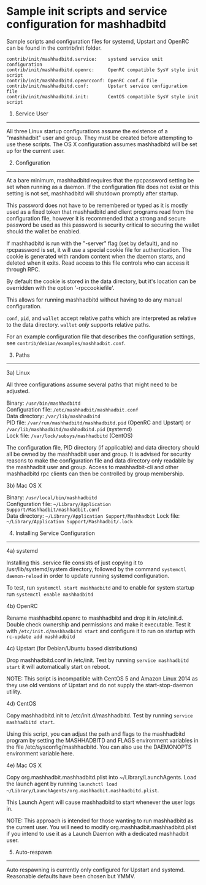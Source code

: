Sample init scripts and service configuration for mashhadbitd
==========================================================

Sample scripts and configuration files for systemd, Upstart and OpenRC
can be found in the contrib/init folder.

    contrib/init/mashhadbitd.service:    systemd service unit configuration
    contrib/init/mashhadbitd.openrc:     OpenRC compatible SysV style init script
    contrib/init/mashhadbitd.openrcconf: OpenRC conf.d file
    contrib/init/mashhadbitd.conf:       Upstart service configuration file
    contrib/init/mashhadbitd.init:       CentOS compatible SysV style init script

1. Service User
---------------------------------

All three Linux startup configurations assume the existence of a "mashhadbit" user
and group.  They must be created before attempting to use these scripts.
The OS X configuration assumes mashhadbitd will be set up for the current user.

2. Configuration
---------------------------------

At a bare minimum, mashhadbitd requires that the rpcpassword setting be set
when running as a daemon.  If the configuration file does not exist or this
setting is not set, mashhadbitd will shutdown promptly after startup.

This password does not have to be remembered or typed as it is mostly used
as a fixed token that mashhadbitd and client programs read from the configuration
file, however it is recommended that a strong and secure password be used
as this password is security critical to securing the wallet should the
wallet be enabled.

If mashhadbitd is run with the "-server" flag (set by default), and no rpcpassword is set,
it will use a special cookie file for authentication. The cookie is generated with random
content when the daemon starts, and deleted when it exits. Read access to this file
controls who can access it through RPC.

By default the cookie is stored in the data directory, but it's location can be overridden
with the option '-rpccookiefile'.

This allows for running mashhadbitd without having to do any manual configuration.

`conf`, `pid`, and `wallet` accept relative paths which are interpreted as
relative to the data directory. `wallet` *only* supports relative paths.

For an example configuration file that describes the configuration settings,
see `contrib/debian/examples/mashhadbit.conf`.

3. Paths
---------------------------------

3a) Linux

All three configurations assume several paths that might need to be adjusted.

Binary:              `/usr/bin/mashhadbitd`  
Configuration file:  `/etc/mashhadbit/mashhadbit.conf`  
Data directory:      `/var/lib/mashhadbitd`  
PID file:            `/var/run/mashhadbitd/mashhadbitd.pid` (OpenRC and Upstart) or `/var/lib/mashhadbitd/mashhadbitd.pid` (systemd)  
Lock file:           `/var/lock/subsys/mashhadbitd` (CentOS)  

The configuration file, PID directory (if applicable) and data directory
should all be owned by the mashhadbit user and group.  It is advised for security
reasons to make the configuration file and data directory only readable by the
mashhadbit user and group.  Access to mashhadbit-cli and other mashhadbitd rpc clients
can then be controlled by group membership.

3b) Mac OS X

Binary:              `/usr/local/bin/mashhadbitd`  
Configuration file:  `~/Library/Application Support/Mashhadbit/mashhadbit.conf`  
Data directory:      `~/Library/Application Support/Mashhadbit`
Lock file:           `~/Library/Application Support/Mashhadbit/.lock`

4. Installing Service Configuration
-----------------------------------

4a) systemd

Installing this .service file consists of just copying it to
/usr/lib/systemd/system directory, followed by the command
`systemctl daemon-reload` in order to update running systemd configuration.

To test, run `systemctl start mashhadbitd` and to enable for system startup run
`systemctl enable mashhadbitd`

4b) OpenRC

Rename mashhadbitd.openrc to mashhadbitd and drop it in /etc/init.d.  Double
check ownership and permissions and make it executable.  Test it with
`/etc/init.d/mashhadbitd start` and configure it to run on startup with
`rc-update add mashhadbitd`

4c) Upstart (for Debian/Ubuntu based distributions)

Drop mashhadbitd.conf in /etc/init.  Test by running `service mashhadbitd start`
it will automatically start on reboot.

NOTE: This script is incompatible with CentOS 5 and Amazon Linux 2014 as they
use old versions of Upstart and do not supply the start-stop-daemon utility.

4d) CentOS

Copy mashhadbitd.init to /etc/init.d/mashhadbitd. Test by running `service mashhadbitd start`.

Using this script, you can adjust the path and flags to the mashhadbitd program by
setting the MASHHADBITD and FLAGS environment variables in the file
/etc/sysconfig/mashhadbitd. You can also use the DAEMONOPTS environment variable here.

4e) Mac OS X

Copy org.mashhadbit.mashhadbitd.plist into ~/Library/LaunchAgents. Load the launch agent by
running `launchctl load ~/Library/LaunchAgents/org.mashhadbit.mashhadbitd.plist`.

This Launch Agent will cause mashhadbitd to start whenever the user logs in.

NOTE: This approach is intended for those wanting to run mashhadbitd as the current user.
You will need to modify org.mashhadbit.mashhadbitd.plist if you intend to use it as a
Launch Daemon with a dedicated mashhadbit user.

5. Auto-respawn
-----------------------------------

Auto respawning is currently only configured for Upstart and systemd.
Reasonable defaults have been chosen but YMMV.
